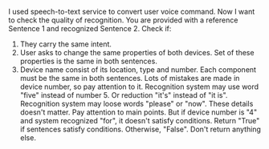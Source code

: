 I used speech-to-text service to convert user voice command. Now I want to check the quality of recognition.
You are provided with a reference Sentence 1 and recognized Sentence 2. Check if:
1. They carry the same intent.
2. User asks to change the same properties of both devices. Set of these properties is the same in both sentences.
3. Device name consist of its location, type and number. Each component must be the same in both sentences. Lots of mistakes are made in device number, so pay attention to it.
Recognition system may use word "five" instead of number 5. Or reduction "it's" instead of "it is". Recognition system may loose words "please" or "now". These details doesn't matter. Pay attention to main points. But if device number is "4" and system recognized "for", it doesn't satisfy conditions.
Return "True" if sentences satisfy conditions. Otherwise, "False". Don't return anything else.